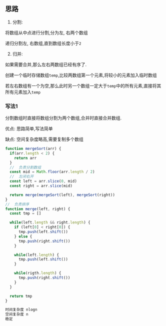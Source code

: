 ## 思路

1. 分割: 

将数组从中点进行分割,分为左, 右两个数组

递归分割左, 右数组,直到数组长度小于`2`

2. 归并: 

如果需要合并,那么左右两数组已经有序了. 

创建一个临时存储数组`temp`,比较两数组第一个元素,将较小的元素加入临时数组

若左右数组有一个为空,那么此时另一个数组一定大于`temp`中的所有元素,直接将其所有元素加入`temp`

### 写法1

分割数组时直接将数组分割为两个数组,合并时直接合并数组. 

优点: 思路简单,写法简单

缺点: 空间复杂度略高,需要复制多个数组
```js
function mergeSort(arr) {
  if(arr.length < 2) {
    return arr
  }
  //  负责分割数组
  const mid = Math.floor(arr.length / 2)
  //  左闭右开
  const left = arr.slice(0, mid)
  const right = arr.slice(mid)

  return merge(mergeSort(left), mergeSort(right))
}
//  负责排序
function merge(left, right) {
  const tmp = []

  while(left.length && right.length) {
    if (left[0] < right[0]) {
      tmp.push(left.shift())
    } else {
      tmp.push(right.shift())
    }

    while(left.length) {
      tmp.push(left.shift())
    }

    while(rigth.length) {
      tmp.push(right.shift())
    }
  }

  return tmp
}

时间复杂度 nlogn
空间复杂度 n
稳定

```
